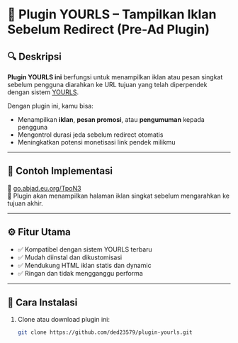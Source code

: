 # 📎 Plugin YOURLS – Tampilkan Iklan Sebelum Redirect (Pre-Ad Plugin)

## 🔍 Deskripsi

**Plugin YOURLS ini** berfungsi untuk menampilkan iklan atau pesan singkat sebelum pengguna diarahkan ke URL tujuan yang telah diperpendek dengan sistem [YOURLS](https://yourls.org).

Dengan plugin ini, kamu bisa:
- Menampilkan **iklan**, **pesan promosi**, atau **pengumuman** kepada pengguna
- Mengontrol durasi jeda sebelum redirect otomatis
- Meningkatkan potensi monetisasi link pendek milikmu

---

## 📌 Contoh Implementasi

🔗 [go.abjad.eu.org/TpoN3](https://go.abjad.eu.org/TpoN3)  
🎯 Plugin akan menampilkan halaman iklan singkat sebelum mengarahkan ke tujuan akhir.

---

## ⚙️ Fitur Utama

- ✅ Kompatibel dengan sistem YOURLS terbaru
- ✅ Mudah diinstal dan dikustomisasi
- ✅ Mendukung HTML iklan statis dan dynamic
- ✅ Ringan dan tidak mengganggu performa

---

## 🚀 Cara Instalasi

1. Clone atau download plugin ini:
   ```bash
   git clone https://github.com/ded23579/plugin-yourls.git
